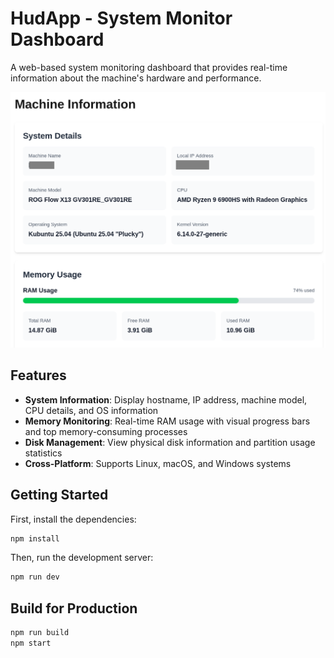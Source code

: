 # HudApp - System Monitor Dashboard

A web-based system monitoring dashboard that provides real-time information about the machine's hardware and performance.

![Screenshot](img/hud-screenshot.png "Screenshot")

## Features

- **System Information**: Display hostname, IP address, machine model, CPU details, and OS information
- **Memory Monitoring**: Real-time RAM usage with visual progress bars and top memory-consuming processes
- **Disk Management**: View physical disk information and partition usage statistics
- **Cross-Platform**: Supports Linux, macOS, and Windows systems


## Getting Started

First, install the dependencies:

```bash
npm install
```

Then, run the development server:

```bash
npm run dev
```

## Build for Production

```bash
npm run build
npm start
```
